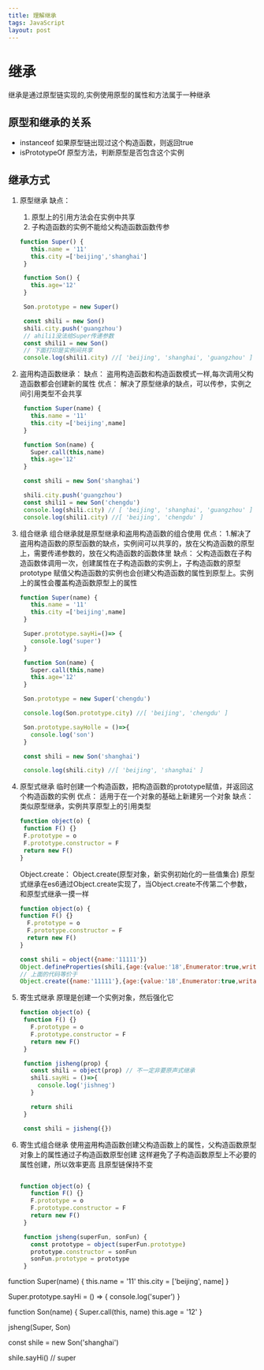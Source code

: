 ```yaml
---
title: 理解继承
tags: JavaScript
layout: post
---
```


# 继承

继承是通过原型链实现的,实例使用原型的属性和方法属于一种继承

## 原型和继承的关系

- instanceof 如果原型链出现过这个构造函数，则返回true
- isPrototypeOf 原型方法，判断原型是否包含这个实例

## 继承方式

1. 原型继承
   缺点：
   1. 原型上的引用方法会在实例中共享
   2. 子构造函数的实例不能给父构造函数函数传参

   ```javascript
   function Super() {
      this.name = '11'
      this.city =['beijing','shanghai']
    }

    function Son() {
      this.age='12'
    }

    Son.prototype = new Super()

    const shili = new Son()
    shili.city.push('guangzhou')
    // ahili1没法给Super传递参数
    const shili1 = new Son()
    // 下面打印是实例间共享
    console.log(shili1.city) //[ 'beijing', 'shanghai', 'guangzhou' ] 
   ```

2. 盗用构造函数继承：
   缺点：
   盗用构造函数和构造函数模式一样,每次调用父构造函数都会创建新的属性
   优点：
   解决了原型继承的缺点，可以传参，实例之间引用类型不会共享

   ```javascript
    function Super(name) {
      this.name = '11'
      this.city =['beijing',name]
    }

    function Son(name) {
      Super.call(this,name)
      this.age='12'
    }

    const shili = new Son('shanghai')

    shili.city.push('guangzhou')
    const shili1 = new Son('chengdu')
    console.log(shili.city) // [ 'beijing', 'shanghai', 'guangzhou' ]
    console.log(shili1.city) //[ 'beijing', 'chengdu' ]
   ```

3. 组合继承
   组合继承就是原型继承和盗用构造函数的组合使用
   优点：
   1.解决了盗用构造函数的原型函数的缺点，实例间可以共享的，放在父构造函数的原型上，需要传递参数的，放在父构造函数的函数体里
   缺点：
   父构造函数在子构造函数体调用一次，创建属性在子构造函数的实例上，子构造函数的原型prototype 赋值父构造函数的实例也会创建父构造函数的属性到原型上。实例上的属性会覆盖构造函数原型上的属性

   ```javascript
   function Super(name) {
      this.name = '11'
      this.city =['beijing',name]
    }

    Super.prototype.sayHi=()=> {
      console.log('super')
    }

    function Son(name) {
      Super.call(this,name)
      this.age='12'
    }

    Son.prototype = new Super('chengdu')

    console.log(Son.prototype.city) //[ 'beijing', 'chengdu' ]

    Son.prototype.sayHolle = ()=>{
      console.log('son')
    }

    const shili = new Son('shanghai')

    console.log(shili.city) //[ 'beijing', 'shanghai' ]

   ```

4. 原型式继承
   临时创建一个构造函数，把构造函数的prototype赋值，并返回这个构造函数的实例
   优点：
   适用于在一个对象的基础上新建另一个对象
   缺点：
   类似原型继承，实例共享原型上的引用类型

   ```javascript
   function object(o) {
    function F() {}
    F.prototype = o
    F.prototype.constructor = F
    return new F()
   }
   ```

    Object.create：
    Object.create(原型对象，新实例初始化的一些值集合)
    原型式继承在es6通过Object.create实现了，当Object.create不传第二个参数，和原型式继承一摸一样

    ```javascript
    function object(o) {
    function F() {}
      F.prototype = o
      F.prototype.constructor = F
      return new F()
    }

    const shili = object({name:'11111'})
    Object.defineProperties(shili,{age:{value:'18',Enumerator:true,writable:true,configurable:true}})
    // 上面的代码等价于
    Object.create({name:'11111'},{age:{value:'18',Enumerator:true,writable:true,configurable:true}})
    ```

5. 寄生式继承
   原理是创建一个实例对象，然后强化它

   ```javascript
   function object(o) {
    function F() {}
      F.prototype = o
      F.prototype.constructor = F
      return new F()
    }

    function jisheng(prop) {
      const shili = object(prop) // 不一定非要原声式继承
      shili.sayHi = ()=>{
        console.log('jishneg')
      }

      return shili
    }

    const shili = jisheng({})
   ```

6. 寄生式组合继承
   使用盗用构造函数创建父构造函数上的属性，父构造函数原型对象上的属性通过子构造函数原型创建
   这样避免了子构造函数原型上不必要的属性创建，所以效率更高
   且原型链保持不变

   ```javascript

   function object(o) {
      function F() {}
      F.prototype = o
      F.prototype.constructor = F
      return new F()
    }

    function jsheng(superFun, sonFun) {
      const prototype = object(superFun.prototype)
      prototype.constructor = sonFun
      sonFun.prototype = prototype
    }

  function Super(name) {
    this.name = '11'
    this.city = ['beijing', name]
  }

  Super.prototype.sayHi = () => {
    console.log('super')
  }

  function Son(name) {
    Super.call(this, name)
    this.age = '12'
  }

  jsheng(Super, Son)

  const shile = new Son('shanghai')

  shile.sayHi() // super

   ```

